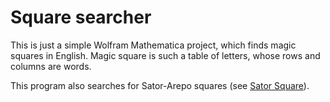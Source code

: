 # Square searcher

This is just a simple Wolfram Mathematica project, which finds magic squares in English. Magic square is such a table of letters, whose rows and columns are words.

This program also searches for Sator-Arepo squares (see [Sator Square](https://en.wikipedia.org/wiki/Sator_Square)).